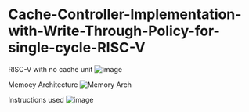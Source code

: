 # Cache-Controller-Implementation-with-Write-Through-Policy-for-single-cycle-RISC-V
RISC-V with no cache unit
![image](https://github.com/michealsafwat/Cache-Controller-Implementation-with-Write-Through-Policy-for-single-cycle-RISC-V/assets/51376282/2070de83-12ff-4745-bf84-1090b9e035e8)

Memoey Architecture 
![Memory Arch](https://github.com/michealsafwat/Cache-Controller-Implementation-with-Write-Through-Policy-for-single-cycle-RISC-V/assets/51376282/d6b7e83f-938d-40f5-a7e6-7daa5c63f2c1)

Instructions used
![image](https://github.com/michealsafwat/Cache-Controller-Implementation-with-Write-Through-Policy-for-single-cycle-RISC-V/assets/51376282/7e22ed79-3948-49a0-b8b4-b4d253c18607)

